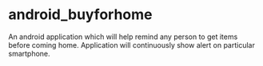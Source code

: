 android_buyforhome
==================

An android application which will help remind any person to get items before coming home. Application will continuously show alert on particular smartphone.
